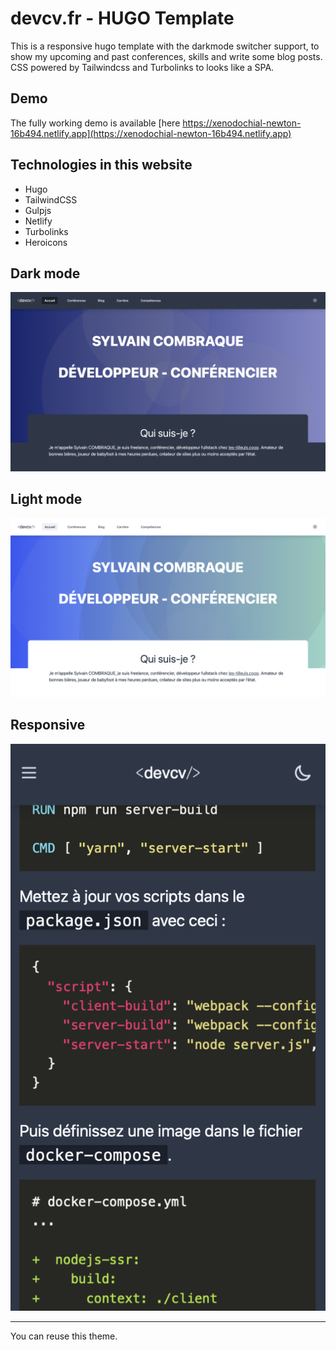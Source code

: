 # devcv.fr - HUGO Template

This is a responsive hugo template with the darkmode switcher support, to show my upcoming and past conferences, skills and write some blog posts. CSS powered by Tailwindcss and Turbolinks to looks like a SPA.

## Demo
The fully working demo is available [here https://xenodochial-newton-16b494.netlify.app](https://xenodochial-newton-16b494.netlify.app)

## Technologies in this website
 - Hugo
 - TailwindCSS
 - Gulpjs
 - Netlify
 - Turbolinks
 - Heroicons

## Dark mode
![darkmode](docs/darkmode.png)

## Light mode
![lightmode](docs/lightmode.png)

## Responsive
![responsive](docs/responsive.png)

---
You can reuse this theme.
